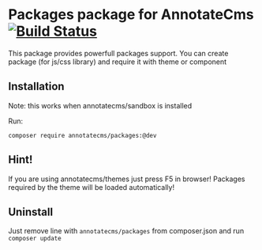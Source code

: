 Packages package for AnnotateCms [![Build Status](https://secure.travis-ci.org/annotatecms/packages.png?branch=master)](http://travis-ci.org/annotatecms/packages)
================================

This package provides powerfull packages support. You can create package (for js/css library) and require it with theme or component


Installation
------------

Note: this works when annotatecms/sandbox is installed

Run:

    composer require annotatecms/packages:@dev
  
Hint!
-----
If you are using annotatecms/themes just press F5 in browser! Packages required by the theme will be loaded automatically!

    
Uninstall
---------

Just remove line with `annotatecms/packages` from composer.json and run `composer update`
